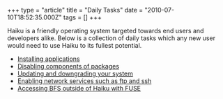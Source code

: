 +++
type = "article"
title = "Daily Tasks"
date = "2010-07-10T18:52:35.000Z"
tags = []
+++

<p>Haiku is a friendly operating system targeted towards end users and developers alike.  Below is a collection of daily tasks which any new user would need to use Haiku to its fullest potential.</p>
<ul>
<li><a href='/guides/daily-tasks/install-applications'>Installing applications</a></li>
<li><a href='/guides/daily-tasks/disable-package-entries'>Disabling components of packages</a></li>
<li><a href='/guides/daily-tasks/updating-system'>Updating and downgrading your system</a>
<li><a href='/guides/daily-tasks/netservices'>Enabling network services such as ftp and ssh</a></li>
<li><a href='/guides/daily-tasks/access_bfs_with_fuse'>Accessing BFS outside of Haiku with FUSE</a></li>
</ul>
